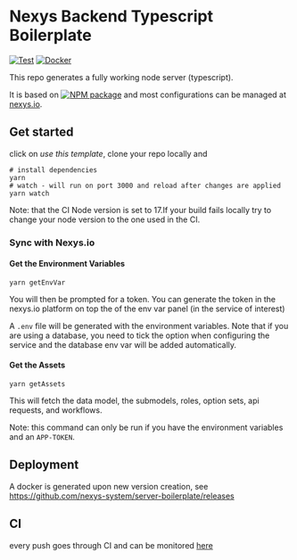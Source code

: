# Nexys Backend Typescript Boilerplate

[![Test](https://github.com/nexys-system/server-boilerplate/actions/workflows/test.yml/badge.svg)](https://github.com/nexys-system/server-boilerplate/actions/workflows/test.yml)
[![Docker](https://github.com/nexys-system/server-boilerplate/actions/workflows/publish.yml/badge.svg)](https://github.com/nexys-system/server-boilerplate/actions/workflows/publish.yml)

This repo generates a fully working node server (typescript).

It is based on [![NPM package](https://badge.fury.io/js/%40nexys%2Fcore.svg)](https://www.npmjs.com/package/@nexys/core) and most configurations can be managed at [nexys.io](https://app.nexys.io).

## Get started

click on _use this template_, clone your repo locally and

```
# install dependencies
yarn
# watch - will run on port 3000 and reload after changes are applied
yarn watch
```

Note: that the CI Node version is set to 17.If your build fails locally try to change your node version to the one used in the CI.

### Sync with Nexys.io

#### Get the Environment Variables

```
yarn getEnvVar
```

You will then be prompted for a token. You can generate the token in the nexys.io platform on top the of the env var panel (in the service of interest)

A `.env` file will be generated with the environment variables. Note that if you are using a database, you need to tick the option when configuring the service and the database env var will be added automatically.

#### Get the Assets

```
yarn getAssets
```

This will fetch the data model, the submodels, roles, option sets, api requests, and workflows.

Note: this command can only be run if you have the environment variables and an `APP-TOKEN`.

## Deployment

A docker is generated upon new version creation, see https://github.com/nexys-system/server-boilerplate/releases

## CI

every push goes through CI and can be monitored [here](https://github.com/nexys-system/server-boilerplate/actions)
